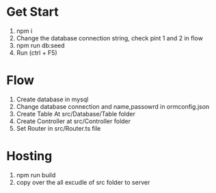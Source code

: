 # Get Start

1. npm i
2. Change the database connection string, check pint 1 and 2 in flow
3. npm run db:seed
4. Run (ctrl + F5)

# Flow

1. Create database in mysql
2. Change database connection and name,passowrd in ormconfig.json
3. Create Table At src/Database/Table folder
4. Create Controller at src/Controller folder
5. Set Router in src/Router.ts file

# Hosting

1. npm run build
2. copy over the all excudle of src folder to server
